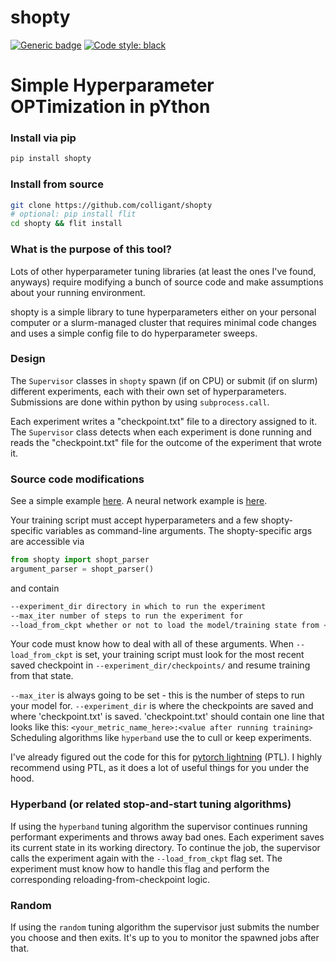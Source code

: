 # shopty
[![Generic badge](https://img.shields.io/badge/Contributions-Welcome-brightgreen.svg)](CONTRIBUTING.md)
<a href="https://github.com/psf/black"><img alt="Code style: black" src="https://img.shields.io/badge/code%20style-black-000000.svg"></a>

# Simple Hyperparameter OPTimization in pYthon

### Install via pip
```bash
pip install shopty
```
### Install from source
```bash
git clone https://github.com/colligant/shopty
# optional: pip install flit
cd shopty && flit install
```

### What is the purpose of this tool?

Lots of other hyperparameter tuning libraries (at least the ones I've found, anyways)
require modifying a bunch of source code and make assumptions about your running environment. 

shopty is a simple library to tune hyperparameters either on your personal computer or a slurm-managed 
cluster that requires minimal code changes and uses a simple config file to do hyperparameter sweeps.

### Design
The `Supervisor` classes in `shopty` spawn (if on CPU) or submit (if on slurm) different experiments, each
with their own set of hyperparameters. Submissions are done within python by using `subprocess.call`. 

Each experiment writes a "checkpoint.txt" file to a directory assigned to it. The `Supervisor` class detects when each
experiment is done running and reads the "checkpoint.txt" file for the outcome of the experiment that wrote it.

### Source code modifications

See a simple example [here](./examples/train.py). A neural network example is
[here](./examples/train_more_complex.py).

Your training script must accept hyperparameters and a few shopty-specific variables as command-line arguments.
The shopty-specific args are accessible via
```python
from shopty import shopt_parser
argument_parser = shopt_parser()
```
and contain

```bash
--experiment_dir directory in which to run the experiment
--max_iter number of steps to run the experiment for
--load_from_ckpt whether or not to load the model/training state from <experiment_dir>/checkpoints/
```
Your code must know how to deal with all of these arguments.
When `--load_from_ckpt` is set, your training script must look for the most recent saved checkpoint in
`--experiment_dir/checkpoints/` and resume training from that state.

`--max_iter` is always going to be set - this is the number of steps to run your model for.
`--experiment_dir` is where the checkpoints are saved and where 'checkpoint.txt' is saved.
'checkpoint.txt' should contain one line that looks like this: 
`<your_metric_name_here>:<value after running training>`
Scheduling algorithms like `hyperband` use the <value after running training> to cull or keep experiments.

I've already figured out the code for this for [pytorch lightning](https://www.pytorchlightning.ai/) (PTL).
I highly recommend using PTL, as it does a lot of useful things for you under the hood.



### Hyperband (or related stop-and-start tuning algorithms)
If using the `hyperband` tuning algorithm the supervisor continues running performant experiments and throws
away bad ones. Each experiment saves its current state in its working directory. To continue the job, the supervisor
calls the experiment again with the `--load_from_ckpt` flag set. The experiment must know
how to handle this flag and perform the corresponding reloading-from-checkpoint logic.

### Random
If using the `random` tuning algorithm the supervisor just submits the number you choose and then exits.
It's up to you to monitor the spawned jobs after that.


